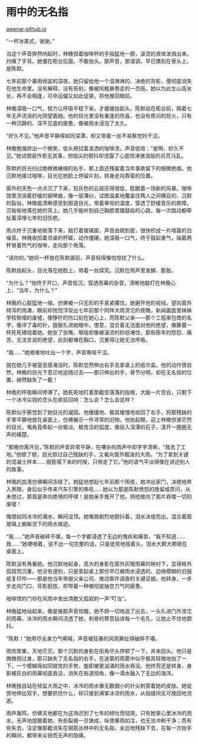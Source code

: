 # 雨中的无名指

[awenar.github.io](https://awenar.github.io/manbu/)

“一杯冰美式，谢谢。”

当这个声音猝然响起时，林晚捏着咖啡杯的手指猛地一颤，滚烫的液体泼溅出来，灼痛了手背。她僵在柜台后面，不敢抬头。那声音，那语调，早已镌刻在骨头上，是陈默。

七年前那个暴雨倾盆的深夜，她只留给他一个湿淋淋的、决绝的背影，便彻底消失在他生命里。没有解释，没有告别，像被风粗暴卷走的一页纸。她以为此生山高水长，再不会相逢，可命运偏又如此促狭，将他推回眼前。

林晚深吸一口气，努力让呼吸平稳下来，才缓缓抬起头。陈默站在柜台前，隔着七年无声流淌的光阴望着她。他的目光里没有重逢的欣喜，也没有质问的怒火，只有一种沉静的、深不见底的疲惫，像被雨水浸泡了太久。

“好久不见。”他声音平静得如同深潭，却又带着一丝不易察觉的干涩。

林晚勉强挤出一个微笑，低头擦拭着泼洒的咖啡渍，声音低哑：“是啊，好久不见。”她试图装作若无其事，但指尖的颤抖却泄露了心底惊涛骇浪般的兵荒马乱。

陈默的目光扫过她微微蜷缩的右手，那上面还残留着当年事故留下的细微疤痕。他沉默地接过咖啡，目光在她脸上停留片刻，转身走向靠窗的位置。

窗外的天色一点点沉了下来，铅灰色的云层压得很低，酝酿着一场新的风暴。咖啡馆里流淌着舒缓的钢琴曲，像一层薄纱，试图温柔地覆盖住两人之间横亘的、沉默的裂谷。林晚能清晰感受到那道目光，带着审视的温度，穿透了舒缓音乐的屏障，沉甸甸地落在她的背上。她几乎能听到自己胸腔里擂鼓般的心跳，每一次跳动都牵扯着深埋七年的旧伤疤。

雨点终于沉重地砸落下来，敲打着玻璃窗，声音由疏到密，很快织成一片喧嚣的白噪音。林晚收拾着邻桌的杯碟，动作僵硬。她深吸一口气，终于鼓起勇气，端着两杯冒着热气的咖啡，走向那个角落。

“请你的。”她将一杯放在陈默面前，声音轻得像怕惊扰了什么。

陈默抬起头，目光落在她脸上，带着一丝探究。沉默在雨声里发酵、膨胀。

“为什么？”他终于开口，声音低沉，穿透雨幕的杂音，清晰地敲打在林晚心上，“当年，为什么？”

林晚的心脏猛地一缩，仿佛被一只无形的手紧紧攥住。她避开他的视线，望向窗外倾泻的雨瀑，眼前却恍惚浮现出七年前那个同样大雨滂沱的夜晚。新闻画面里妹妹学校倒塌的废墟，像狰狞的伤口刻在她心上，而陈默父亲——那个工程承包商的名字，像淬了毒的针，狠狠扎进她眼中。恨意，混合着无法面对他的绝望，像藤蔓一样死死缠绕着她。她张了张嘴，喉咙却像被滚烫的砂纸堵住，那些陈年的怨怼、痛苦、无法言说的绝望，此刻都堵在胸口，沉重得让她无法呼吸。

“我……”她艰难地吐出一个字，声音嘶哑干涩。

就在她几乎被窒息感淹没时，陈默忽然伸出右手去拿桌上的纸巾盒。他的动作很自然，林晚的目光下意识地追随过去——那只伸出的手，骨节分明，却在无名指的位置，赫然缺失了一截！

林晚的呼吸瞬间停滞了。她死死地盯着那截空落落的指根，大脑一片空白，只剩下一个冰冷尖锐的念头在疯狂回响：怎么会？怎么会这样？

陈默似乎察觉到了她目光的凝固。他缓缓地、极其缓慢地收回了右手，将那残缺的手掌平静地放在桌面上，仿佛展示一件寻常的旧物。他抬起眼，迎上林晚惊骇茫然的目光，嘴角竟牵起一丝极淡、极苦涩的弧度，像投入深潭的石子，漾开一圈圈无声的痛楚。

“那晚你离开后，”陈默的声音异常平静，在嘈杂的雨声中却字字清晰，“我去了工地。”他顿了顿，目光掠过自己残缺的手，又看向窗外瓢泼的大雨，“为了拿到关键的混凝土样本……钢筋塌下来的时候，只带走了它。”他的语气平淡得像在讲述别人的故事。

林晚的血液仿佛瞬间冻结了。她猛地想起七年前那个雨夜，她冲出家门，决绝地奔入黑暗，身后似乎传来汽车引擎的嘶吼……她以为那是陈默愤怒的挽留或质问，从未想过，那竟是奔向绝境的呼啸！是她亲手推开了他，把他推向了那片吞噬一切的废墟！

悔恨如同冰冷的潮水，瞬间没顶。她嘴唇剧烈地颤抖着，泪水决堤而出，混合着窗玻璃上蜿蜒流下的雨水痕迹。

“我……”她声音破碎不堪，每一个字都浸透了无边的愧疚和痛苦，“我不知道……我……”她哽咽着，说不出一句完整的话，只是徒劳地摇着头，泪水大颗大颗砸在桌面上。

陈默没有再看她。他沉默地起身，高大的身影在窗外灰暗雨幕的映衬下，显得格外孤寂而沉重。他没有道别，只是拿起桌上那份早已被雨水浸透的、边缘模糊的旧报纸复印件——那是他当年举报父亲公司、推动案件调查的关键证据。他转身，一步步走向门口，背影挺拔，却带着一种被彻底抽空力气的疲惫。

咖啡馆的门铃在风雨中发出清脆又孤寂的一声“叮当”。

林晚猛地站起来，像是被那声音惊醒。她不顾一切地追了出去，一头扎进门外滂沱的雨幕。冰冷的雨水瞬间浇透了她，刺骨的寒意钻进每一个毛孔，让她止不住地颤抖。

“陈默！”她用尽全身力气嘶喊，声音被狂暴的风雨撕扯得破碎不堪。

雨帘厚重，天地茫茫。那个沉默的身影在街角尽头停顿了一下，并未回头。他只是微微侧过身，那只缺失了无名指的右手，在迷蒙的雨雾中似乎极其轻微地抬了一下，一个模糊得如同错觉的手势，旋即被更汹涌的雨水吞没。他终究还是转身，身影被灰白的雨幕彻底吞没，消失在街道拐角，像一滴水融入了无边的海洋。

林晚独自站在倾盆大雨之中，冰冷的雨水像无数细小的针尖刺穿着她的皮肤。她徒劳地伸出双手，想要抓住什么，却只接到满掌冰凉的雨水，从指缝间无可挽回地流逝。

雨声轰鸣，仿佛天地都在为这场迟到了七年的倾吐而恸哭。只有她掌心里冰冷的雨水，无声地提醒着她，有些裂痕一旦铸成，纵使暴雨如注，也无法冲刷干净；而有些失去，注定像那截消失在钢筋丛林中的无名指，永远地残缺下去，在每一次抬手的瞬间，都带来尖锐而无声的隐痛。
